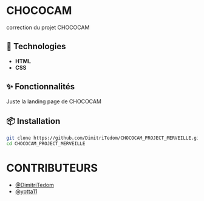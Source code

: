 # CHOCOCAM
correction du projet CHOCOCAM

## 🚀 Technologies
- **HTML**
- **CSS**

## ✨ Fonctionnalités
Juste la landing page de CHOCOCAM

## 📦 Installation

```bash
git clone https://github.com/DimitriTedom/CHOCOCAM_PROJECT_MERVEILLE.git
cd CHOCOCAM_PROJECT_MERVEILLE
```
# CONTRIBUTEURS

- [@DimitriTedom](https://github.com/DimitriTedom)
- [@yotta11](https://github.com/yotta11)